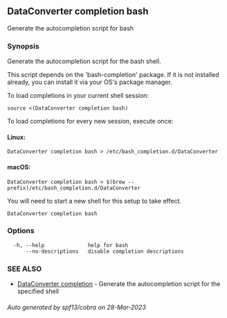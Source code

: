 ## DataConverter completion bash

Generate the autocompletion script for bash

### Synopsis

Generate the autocompletion script for the bash shell.

This script depends on the 'bash-completion' package.
If it is not installed already, you can install it via your OS's package manager.

To load completions in your current shell session:

	source <(DataConverter completion bash)

To load completions for every new session, execute once:

#### Linux:

	DataConverter completion bash > /etc/bash_completion.d/DataConverter

#### macOS:

	DataConverter completion bash > $(brew --prefix)/etc/bash_completion.d/DataConverter

You will need to start a new shell for this setup to take effect.


```
DataConverter completion bash
```

### Options

```
  -h, --help              help for bash
      --no-descriptions   disable completion descriptions
```

### SEE ALSO

* [DataConverter completion](DataConverter_completion.md)	 - Generate the autocompletion script for the specified shell

###### Auto generated by spf13/cobra on 28-Mar-2023
